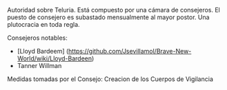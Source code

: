 Autoridad sobre Teluria. Está compuesto por una cámara de consejeros. 
El puesto de consejero es subastado mensualmente al mayor postor. Una plutocracia en toda regla.

Consejeros notables:
* [Lloyd Bardeem] (https://github.com/Jsevillamol/Brave-New-World/wiki/Lloyd-Bardeen)
* Tanner Willman

Medidas tomadas por el Consejo:
Creacion de los Cuerpos de Vigilancia

